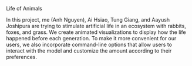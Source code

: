 Life of Animals

In this project, me (Anh Nguyen), Ai Hsiao, Tung Giang, and Aayush Joshipura are trying to stimulate artificial life in an ecosystem with rabbits, foxes, and grass. We create animated visualizations to display how the life happened before each generation. To make it more convenient for our users, we also incorporate command-line options that allow users to interact with the model and customize the amount according to their preferences.
